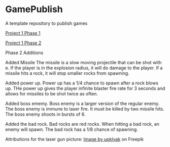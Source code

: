 # GamePublish
A template repository to publish games

[Project 1 Phase 1](https://html-preview.github.io/?url=https://github.com/WCU-CS-CooperLab/demo-games-The-Engma/blob/Project-1/Phase%201/Index.html)

[Project 1 Phase 2](https://github.com/WCU-CS-CooperLab/demo-games-The-Engma/blob/Project-1/Phase%202/Index.html)

Phase 2 Additions

Added Missile
The missile is a slow moving projectile that can be shot with e.
If the player is in the explosion radius, it will do damage to the player.
If a missile hits a rock, it will stop smaller rocks from spawning.

Added power up.
Power up has a 1/4 chance to spawn after a rock blows up.
THe power up gives the player infinite blaster fire rate for 3 seconds and allows for missiles to be shot twice as often.

Added boss ememy.
Boss enemy is a larger version of the regular enemy.
The boss enemy is immune to laser fire. It must be killed by two missile hits.
The boss enemy shoots in bursts of 6.

Added the bad rock.
Bad rocks are red rocks.
When hitting a bad rock, an enemy will spawn.
The bad rock has a 1/8 chance of spawning.


Attributions for the laser gun picture: <a href="https://www.freepik.com/free-photos-vectors/laser-sprite">Image by upklyak</a> on Freepik 
